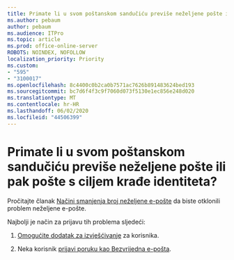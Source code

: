 ```yaml
---
title: Primate li u svom poštanskom sandučiću previše neželjene pošte ili pak pošte s ciljem krađe identiteta?
ms.author: pebaum
author: pebaum
ms.audience: ITPro
ms.topic: article
ms.prod: office-online-server
ROBOTS: NOINDEX, NOFOLLOW
localization_priority: Priority
ms.custom:
- "595"
- "3100017"
ms.openlocfilehash: 8c4400c0b2ca0b7571ac7626b891483624bed193
ms.sourcegitcommit: bc7d6f4f3c9f7060d073f5130e1ec856e248d020
ms.translationtype: MT
ms.contentlocale: hr-HR
ms.lasthandoff: 06/02/2020
ms.locfileid: "44506399"
---
```

# <a name="are-you-getting-too-much-spam-or-phish-in-your-mailbox"></a>Primate li u svom poštanskom sandučiću previše neželjene pošte ili pak pošte s ciljem krađe identiteta?

Pročitajte članak [Načini smanjenja broj neželjene e-pošte](https://docs.microsoft.com/microsoft-365/security/office-365-security/anti-spam-protection) da biste otklonili problem neželjene e-pošte.
  
Najbolji je način za prijavu tih problema sljedeći:
  
1. [Omogućite dodatak za izvješćivanje](https://docs.microsoft.com/microsoft-365/security/office-365-security/enable-the-report-message-add-in) za korisnika.

2. Neka korisnik [prijavi poruku kao Bezvrijedna e-pošta](https://support.office.com/article/b5caa9f1-cdf3-4443-af8c-ff724ea719d2).
